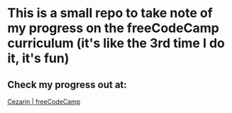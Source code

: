 # This is a small repo to take note of my progress on the freeCodeCamp curriculum (it's like the 3rd time I do it, it's fun)
## Check my progress out at:

[Cezarin | freeCodeCamp ](https://fcc.cezarin.xyz)